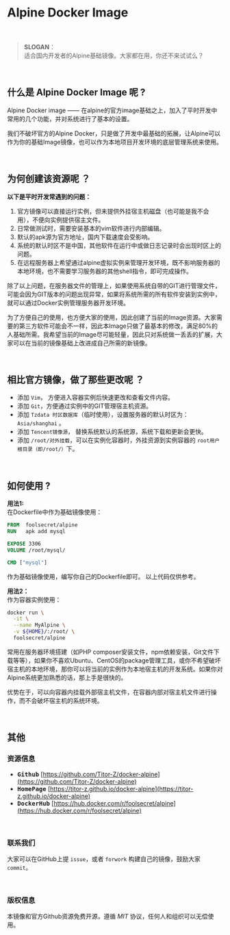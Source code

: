 <br><br>

# **Alpine Docker Image** <br><br>

> **SLOGAN**：
> <br>适合国内开发者的Alpine基础镜像。大家都在用，你还不来试试么？ 

<br>

## 什么是 **Alpine Docker Image** 呢 ?
Alpine Docker image —— 在alpine的官方image基础之上，加入了平时开发中常用的几个功能，并对系统进行了基本的设置。

我们不破坏官方的Alpine Docker，只是做了开发中最基础的拓展，让Alpine可以作为你的基础Image镜像，也可以作为本地项目开发环境的底层管理系统来使用。

<br>

## 为何创建该资源呢 ？

**以下是平时开发常遇到的问题：**
1. 官方镜像可以直接运行实例，但未提供外挂宿主机磁盘（也可能是我不会用），不便向实例提供宿主文件。
2. 日常做测试时，需要安装基本的vim软件进行内部编辑。
3. 默认的apk源为官方地址，国内下载速度会受影响。
4. 系统的默认时区不是中国，其他软件在运行中或做日志记录时会出现时区上的问题。
5. 在远程服务器上希望通过alpine虚拟实例来管理开发环境，既不影响服务器的本地环境，也不需要学习服务器的其他shell指令，即可完成操作。

除了以上问题，在服务器文件的管理上，如果使用系统自带的GIT进行管理文件，可能会因为GIT版本的问题出现异常，如果将系统所需的所有软件安装到实例中，就可以通过Docker实例管理服务器开发环境。

为了方便自己的使用，也方便大家的使用，因此创建了当前的Image资源。大家需要的第三方软件可能会不一样，因此本Image只做了最基本的修改，满足80%的人基础所需。我希望当前的Image尽可能轻量，因此只对系统做一丢丢的扩展，大家可以在当前的镜像基础上改进成自己所需的新镜像。

<br>

## 相比官方镜像，做了那些更改呢 ？
- 添加 `Vim`， 方便进入容器实例后快速更改和查看文件内容。
- 添加 `Git`，方便通过实例中的GIT管理宿主机资源。
- 添加 `Tzdata 时区数据库`（临时使用），设置服务器的默认时区为： `Asia/shanghai` 。
- 添加 `Tencent镜像源`， 替换系统默认的系统源，系统下载和更新会更快。
- 添加 `/root/对外挂载`，可以在实例化容器时，外挂资源到实例容器的 `root用户根目录（即/root/）`下。

<br>

## 如何使用 ?

**用法1:** <br>
在Dockerfile中作为基础镜像使用：

```dockerfile
FROM  foolsecret/alpine
RUN   apk add mysql

EXPOSE 3306
VOLUME /root/mysql/

CMD ["mysql"]
```

作为基础镜像使用，编写你自己的Dockerfile即可。
以上代码仅供参考。


**用法2：** <br>
作为容器实例使用：

```bash
docker run \
  -it \
  --name MyAlpine \
  -v ${HOME}/:/root/ \
  foolsecret/alpine
```
常用在服务器环境搭建（如PHP composer安装文件，npm依赖安装，Git文件下载等等），如果你不喜欢Ubuntu、CentOS的package管理工具，或你不希望破坏宿主机的本地环境，那你可以将当前的实例作为本地宿主机的开发系统。如果你对Alpine系统更加熟悉的话，那上手是很快的。

优势在于，可以向容器内挂载外部宿主机文件，在容器内部对宿主机文件进行操作，而不会破坏宿主机的系统环境。

<br>

## 其他

### 资源信息
- <kbd>**Github**</kbd> [https://github.com/Titor-Z/docker-alpine](https://github.com/Titor-Z/docker-alpine)
- <kbd>**HomePage**</kbd> [https://titor-z.github.io/docker-alpine](https://titor-z.github.io/docker-alpine)
- <kbd>**DockerHub**</kbd> [https://hub.docker.com/r/foolsecret/alpine](https://hub.docker.com/r/foolsecret/alpine)

<br>

### 联系我们
大家可以在GitHub上提 `issue`，或者 `forwork` 构建自己的镜像，鼓励大家 `commit`。

<br>

### 版权信息
本镜像和官方Github资源免费开源，遵循 _MIT_ 协议，任何人和组织可以无偿使用。